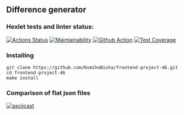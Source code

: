 ## Difference generator

### Hexlet tests and linter status:
[![Actions Status](https://github.com/KumihoBisha/frontend-project-46/actions/workflows/hexlet-check.yml/badge.svg)](https://github.com/KumihoBisha/frontend-project-46/actions)
[![Maintainability](https://api.codeclimate.com/v1/badges/78ed239abe8ff865a2db/maintainability)](https://codeclimate.com/github/KumihoBisha/frontend-project-46/maintainability)
[![Github Action](https://github.com/KumihoBisha/frontend-project-46/actions/workflows/main.yml/badge.svg)](https://github.com/KumihoBisha/frontend-project-46/actions/workflows/main.yml)
[![Test Coverage](https://api.codeclimate.com/v1/badges/78ed239abe8ff865a2db/test_coverage)](https://codeclimate.com/github/KumihoBisha/frontend-project-46/test_coverage)

### Installing

```
git clone https://github.com/KumihoBisha/frontend-project-46.git
cd frontend-project-46
make install
```

### Comparison of flat json files

[![asciicast](https://asciinema.org/a/BpAyeV3hxFWxRgaTf0i7mpsWw.svg)](https://asciinema.org/a/BpAyeV3hxFWxRgaTf0i7mpsWw)